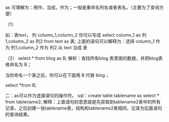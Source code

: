 as   可理解为：用作、当成，作为；一般是重命名列名或者表名。（主要为了查询方便）

（1）

如：表text，  列 column_1,column_2  你可以写成
 select  column_1  as  列1,column_2 as  列2   from  text as  表;
上面的语句可以解释为：选择 column_1  作为   列1,column_2 作为   列2  从 text  当成  表

（2）
select * from blog as B;
解析：查找所有blog 表里面的数据，并把blog表格命名为 B；

当你命名一个表之后，你可以在下面用 B 代替 blog；

select *from B;

二：as可以作为连接语句的操作符。
sql：create table  tablename as select * from tablename2;
解释：上面语句的意思就是先获取到tablename2表中的所有记录，之后创建一张tablename表，结构和tablename2表相同，记录为后面语句的查询结果。